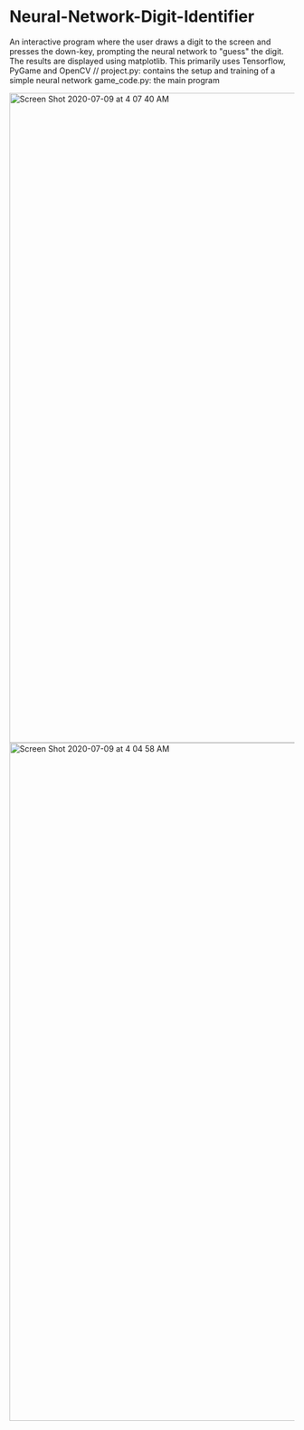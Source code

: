 # Neural-Network-Digit-Identifier
An interactive program where the user draws a digit to the screen and presses the down-key, prompting the neural network to "guess" the digit. The results are displayed using matplotlib. This primarily uses Tensorflow, PyGame and OpenCV //
project.py: contains the setup and training of a simple neural network 
game_code.py: the main program

<img width="1148" alt="Screen Shot 2020-07-09 at 4 07 40 AM" src="https://user-images.githubusercontent.com/64752194/86982035-b5126b00-c1a1-11ea-9eb8-209c60d79ab5.png">
<img width="1198" alt="Screen Shot 2020-07-09 at 4 04 58 AM" src="https://user-images.githubusercontent.com/64752194/86982042-be9bd300-c1a1-11ea-8245-33807fc34c59.png">
